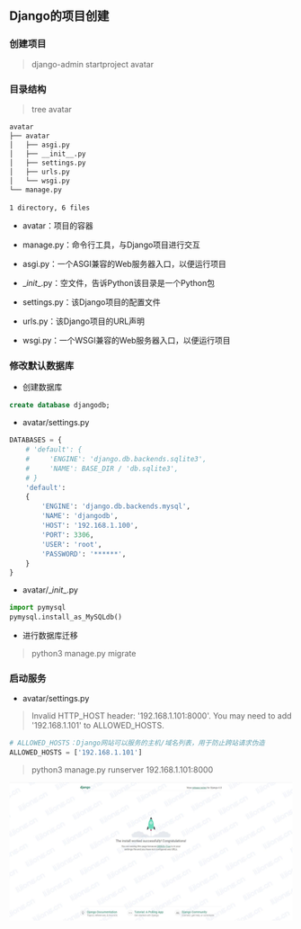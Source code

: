 ## **Django的项目创建**

### 创建项目

> django-admin startproject avatar

### 目录结构

> tree avatar

```
avatar
├── avatar
│   ├── asgi.py
│   ├── __init__.py
│   ├── settings.py
│   ├── urls.py
│   └── wsgi.py
└── manage.py

1 directory, 6 files
```

- avatar：项目的容器
- manage.py：命令行工具，与Django项目进行交互
- asgi.py：一个ASGI兼容的Web服务器入口，以便运行项目
- \__init__.py：空文件，告诉Python该目录是一个Python包

- settings.py：该Django项目的配置文件
- urls.py：该Django项目的URL声明
- wsgi.py：一个WSGI兼容的Web服务器入口，以便运行项目

### 修改默认数据库

- 创建数据库

```sql
create database djangodb;
```

- avatar/settings.py

```python
DATABASES = {
    # 'default': {
    #     'ENGINE': 'django.db.backends.sqlite3',
    #     'NAME': BASE_DIR / 'db.sqlite3',
    # }
    'default': 
    { 
        'ENGINE': 'django.db.backends.mysql',
        'NAME': 'djangodb',
        'HOST': '192.168.1.100',
        'PORT': 3306,
        'USER': 'root',
        'PASSWORD': '******',
    }  
}
```

- avatar/\__init__.py

```python
import pymysql
pymysql.install_as_MySQLdb()
```

- 进行数据库迁移

> python3 manage.py migrate

### 启动服务

- avatar/settings.py

> Invalid HTTP_HOST header: '192.168.1.101:8000'. You may need to add '192.168.1.101' to ALLOWED_HOSTS.

```python
# ALLOWED_HOSTS：Django网站可以服务的主机/域名列表，用于防止跨站请求伪造
ALLOWED_HOSTS = ['192.168.1.101']
```

> python3 manage.py runserver 192.168.1.101:8000

![](assets/Django的项目创建/Django的项目创建.jpg)